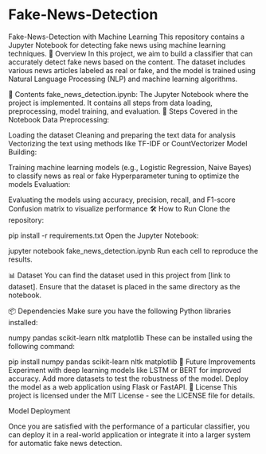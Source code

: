 # Fake-News-Detection
Fake-News-Detection with Machine Learning
This repository contains a Jupyter Notebook for detecting fake news using machine learning techniques.
📄 Overview
In this project, we aim to build a classifier that can accurately detect fake news based on the content. The dataset includes various news articles labeled as real or fake, and the model is trained using Natural Language Processing (NLP) and machine learning algorithms.

📂 Contents
fake_news_detection.ipynb: The Jupyter Notebook where the project is implemented. It contains all steps from data loading, preprocessing, model training, and evaluation.
🚀 Steps Covered in the Notebook
Data Preprocessing:

Loading the dataset
Cleaning and preparing the text data for analysis
Vectorizing the text using methods like TF-IDF or CountVectorizer
Model Building:

Training machine learning models (e.g., Logistic Regression, Naive Bayes) to classify news as real or fake
Hyperparameter tuning to optimize the models
Evaluation:

Evaluating the models using accuracy, precision, recall, and F1-score
Confusion matrix to visualize performance
🛠 How to Run
Clone the repository:

pip install -r requirements.txt
Open the Jupyter Notebook:

jupyter notebook fake_news_detection.ipynb
Run each cell to reproduce the results.

📊 Dataset
You can find the dataset used in this project from [link to dataset]. Ensure that the dataset is placed in the same directory as the notebook.

📦 Dependencies
Make sure you have the following Python libraries installed:

numpy
pandas
scikit-learn
nltk
matplotlib
These can be installed using the following command:

pip install numpy pandas scikit-learn nltk matplotlib
🔮 Future Improvements
Experiment with deep learning models like LSTM or BERT for improved accuracy.
Add more datasets to test the robustness of the model.
Deploy the model as a web application using Flask or FastAPI.
📜 License
This project is licensed under the MIT License - see the LICENSE file for details.

Model Deployment

Once you are satisfied with the performance of a particular classifier, you can deploy it in a real-world application or integrate it into a larger system for automatic fake news detection.



